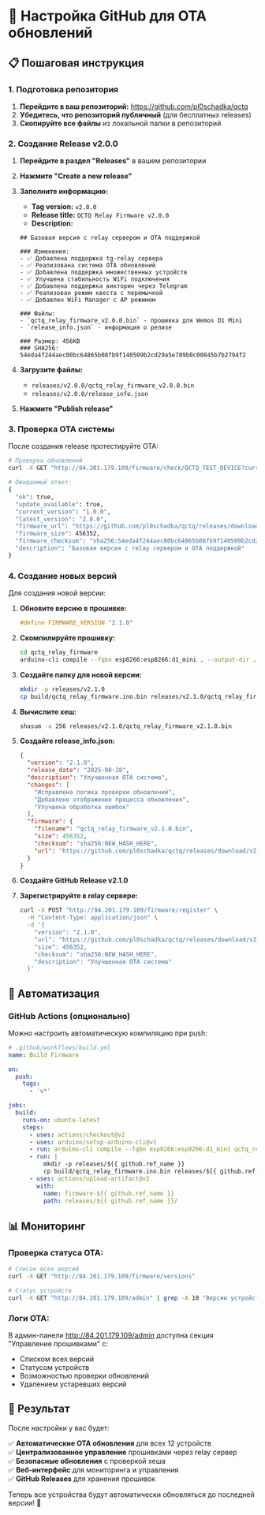 # 🚀 Настройка GitHub для OTA обновлений

## 📋 Пошаговая инструкция

### 1. Подготовка репозитория

1. **Перейдите в ваш репозиторий:** https://github.com/pl0schadka/qctq
2. **Убедитесь, что репозиторий публичный** (для бесплатных releases)
3. **Скопируйте все файлы** из локальной папки в репозиторий

### 2. Создание Release v2.0.0

1. **Перейдите в раздел "Releases"** в вашем репозитории
2. **Нажмите "Create a new release"**
3. **Заполните информацию:**
   - **Tag version:** `v2.0.0`
   - **Release title:** `QCTQ Relay Firmware v2.0.0`
   - **Description:**
   ```
   ## Базовая версия с relay сервером и OTA поддержкой
   
   ### Изменения:
   - ✅ Добавлена поддержка tg-relay сервера
   - ✅ Реализована система OTA обновлений
   - ✅ Добавлена поддержка множественных устройств
   - ✅ Улучшена стабильность WiFi подключения
   - ✅ Добавлена поддержка викторин через Telegram
   - ✅ Реализован режим квеста с перемычкой
   - ✅ Добавлен WiFi Manager с AP режимом
   
   ### Файлы:
   - `qctq_relay_firmware_v2.0.0.bin` - прошивка для Wemos D1 Mini
   - `release_info.json` - информация о релизе
   
   ### Размер: 456KB
   ### SHA256: 54eda4f244aec00bc64865b08fb9f140509b2cd29a5e789b0c00845b7b2794f2
   ```

4. **Загрузите файлы:**
   - `releases/v2.0.0/qctq_relay_firmware_v2.0.0.bin`
   - `releases/v2.0.0/release_info.json`

5. **Нажмите "Publish release"**

### 3. Проверка OTA системы

После создания release протестируйте OTA:

```bash
# Проверка обновлений
curl -X GET "http://84.201.179.109/firmware/check/QCTQ_TEST_DEVICE?current_version=1.0.0"

# Ожидаемый ответ:
{
  "ok": true,
  "update_available": true,
  "current_version": "1.0.0",
  "latest_version": "2.0.0",
  "firmware_url": "https://github.com/pl0schadka/qctq/releases/download/v2.0.0/qctq_relay_firmware_v2.0.0.bin",
  "firmware_size": 456352,
  "firmware_checksum": "sha256:54eda4f244aec00bc64865b08fb9f140509b2cd29a5e789b0c00845b7b2794f2",
  "description": "Базовая версия с relay сервером и OTA поддержкой"
}
```

### 4. Создание новых версий

Для создания новой версии:

1. **Обновите версию в прошивке:**
   ```cpp
   #define FIRMWARE_VERSION "2.1.0"
   ```

2. **Скомпилируйте прошивку:**
   ```bash
   cd qctq_relay_firmware
   arduino-cli compile --fqbn esp8266:esp8266:d1_mini . --output-dir ./build
   ```

3. **Создайте папку для новой версии:**
   ```bash
   mkdir -p releases/v2.1.0
   cp build/qctq_relay_firmware.ino.bin releases/v2.1.0/qctq_relay_firmware_v2.1.0.bin
   ```

4. **Вычислите хеш:**
   ```bash
   shasum -a 256 releases/v2.1.0/qctq_relay_firmware_v2.1.0.bin
   ```

5. **Создайте release_info.json:**
   ```json
   {
     "version": "2.1.0",
     "release_date": "2025-08-28",
     "description": "Улучшенная OTA система",
     "changes": [
       "Исправлена логика проверки обновлений",
       "Добавлено отображение процесса обновления",
       "Улучшена обработка ошибок"
     ],
     "firmware": {
       "filename": "qctq_relay_firmware_v2.1.0.bin",
       "size": 456352,
       "checksum": "sha256:NEW_HASH_HERE",
       "url": "https://github.com/pl0schadka/qctq/releases/download/v2.1.0/qctq_relay_firmware_v2.1.0.bin"
     }
   }
   ```

6. **Создайте GitHub Release v2.1.0**

7. **Зарегистрируйте в relay сервере:**
   ```bash
   curl -X POST "http://84.201.179.109/firmware/register" \
     -H "Content-Type: application/json" \
     -d '{
       "version": "2.1.0",
       "url": "https://github.com/pl0schadka/qctq/releases/download/v2.1.0/qctq_relay_firmware_v2.1.0.bin",
       "size": 456352,
       "checksum": "sha256:NEW_HASH_HERE",
       "description": "Улучшенная OTA система"
     }'
   ```

## 🔧 Автоматизация

### GitHub Actions (опционально)

Можно настроить автоматическую компиляцию при push:

```yaml
# .github/workflows/build.yml
name: Build Firmware

on:
  push:
    tags:
      - 'v*'

jobs:
  build:
    runs-on: ubuntu-latest
    steps:
      - uses: actions/checkout@v2
      - uses: arduino/setup-arduino-cli@v1
      - run: arduino-cli compile --fqbn esp8266:esp8266:d1_mini qctq_relay_firmware --output-dir ./build
      - run: |
          mkdir -p releases/${{ github.ref_name }}
          cp build/qctq_relay_firmware.ino.bin releases/${{ github.ref_name }}/qctq_relay_firmware_${{ github.ref_name }}.bin
      - uses: actions/upload-artifact@v2
        with:
          name: firmware-${{ github.ref_name }}
          path: releases/${{ github.ref_name }}/
```

## 📊 Мониторинг

### Проверка статуса OTA:

```bash
# Список всех версий
curl -X GET "http://84.201.179.109/firmware/versions"

# Статус устройств
curl -X GET "http://84.201.179.109/admin" | grep -A 10 "Версии устройств"
```

### Логи OTA:

В админ-панели http://84.201.179.109/admin доступна секция "Управление прошивками" с:
- Списком всех версий
- Статусом устройств
- Возможностью проверки обновлений
- Удалением устаревших версий

## 🎯 Результат

После настройки у вас будет:

✅ **Автоматические OTA обновления** для всех 12 устройств  
✅ **Централизованное управление** прошивками через relay сервер  
✅ **Безопасные обновления** с проверкой хеша  
✅ **Веб-интерфейс** для мониторинга и управления  
✅ **GitHub Releases** для хранения прошивок  

Теперь все устройства будут автоматически обновляться до последней версии! 🚀
